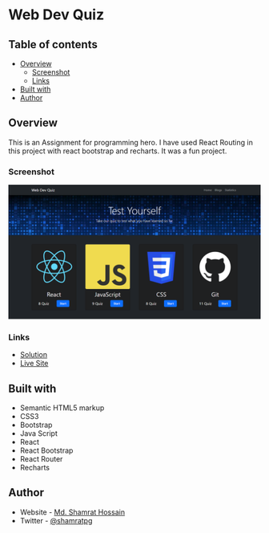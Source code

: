 # Web Dev Quiz

## Table of contents

- [Overview](#overview)
  - [Screenshot](#screenshot)
  - [Links](#links)
- [Built with](#built-with)
- [Author](#author)


## Overview

This is an Assignment for programming hero. I have used React Routing in this project with react bootstrap and recharts. It was a fun project. 


### Screenshot

![](public/images/webDevQuiz.png)


### Links

- [Solution](https://github.com/programming-hero-web-course2/b6-quiz-crackerz-shamratPG)
- [Live Site](https://dev-quiz-shamratopu.netlify.app/)


## Built with

- Semantic HTML5 markup
- CSS3
- Bootstrap
- Java Script
- React
- React Bootstrap
- React Router
- Recharts


## Author

- Website - [Md. Shamrat Hossain](https://github.com/shamratPG)
- Twitter - [@shamratpg](https://twitter.com/shamratpg)

